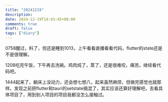 ```yaml
---
title: "20241219"
description: 
date: 2024-12-19T14:43:45+08:00
comments: true
draft: false
tags: ["diary"]
---
```

0758醒过，料了，但还是睡到1013，上午看看直播看看代码，flutter的state还是不是很理解。

1208吃完午饭，下午再去洗碗。鸡肉炖了，蒸了，还是很难咬，痛苦。继续看代码吧。

1444起来了，躺床上没动力，还会想七想八，起来虽然麻烦，但做完感觉也就那样。发现之前把flutter和tauri的setstate搞混了，其实应该还算好理解吧，去看具体项目了，用到别人项目的项目我都没怎么接触过。
